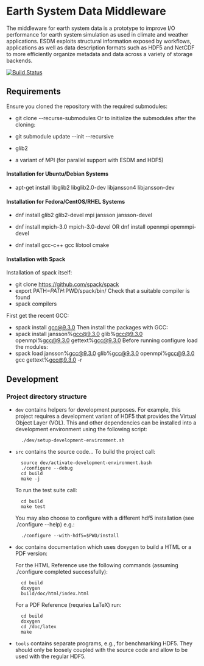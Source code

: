 # Earth System Data Middleware
<!-- {#mainpage} -->

The middleware for earth system data is a prototype to improve I/O performance
for earth system simulation as used in climate and weather applications.
ESDM exploits structural information exposed by workflows, applications as well
as data description formats such as HDF5 and NetCDF to
more efficiently organize metadata and data across a variety of storage backends.

[![Build Status](https://travis-ci.org/ESiWACE/esdm.svg?branch=master)](https://travis-ci.org/ESiWACE/esdm)

## Requirements

Ensure you cloned the repository with the required submodules:
  * git clone --recurse-submodules
Or to initialize the submodules after the cloning:
  * git submodule update --init --recursive

 * glib2
 * a variant of MPI (for parallel support with ESDM and HDF5)


#### Installation for Ubuntu/Debian Systems

  * apt-get install libglib2 libglib2.0-dev libjansson4 libjansson-dev

#### Installation for Fedora/CentOS/RHEL Systems

  * dnf install glib2 glib2-devel mpi jansson jansson-devel
  * dnf install mpich-3.0 mpich-3.0-devel	OR   dnf install openmpi opemmpi-devel

  * dnf install gcc-c++ gcc libtool cmake

#### Installation with Spack
  Installation of spack itself:
  * git clone https://github.com/spack/spack
  * export PATH=$PATH:$PWD/spack/bin/
  Check that a suitable compiler is found
  * spack compilers

  First get the recent GCC:
  * spack install gcc@9.3.0
  Then install the packages with GCC:
  * spack install jansson%gcc@9.3.0 glib%gcc@9.3.0 openmpi%gcc@9.3.0 gettext%gcc@9.3.0
  Before running configure load the modules:
  * spack load jansson%gcc@9.3.0 glib%gcc@9.3.0 openmpi%gcc@9.3.0 gcc gettext%gcc@9.3.0 -r

## Development

### Project directory structure

- `dev` contains helpers for development purposes. For example, this project requires a development variant of HDF5 that provides the Virtual Object Layer (VOL). This and other dependencies can be installed into a development environment using the following script:

        ./dev/setup-development-environment.sh

- `src` contains the source code...
  To build the project call:

        source dev/activate-development-environment.bash
		./configure --debug
		cd build
		make -j

  To run the test suite call:

		cd build
		make test

  You may also choose to configure with a different hdf5 installation (see ./configure --help) e.g.:

		./configure --with-hdf5=$PWD/install



- `doc` contains documentation which uses doxygen to build a HTML or a PDF version:


	For the HTML Reference use the following commands (assuming ./configure completed successfully):

		cd build
		doxygen
		build/doc/html/index.html

	For a PDF Reference (requries LaTeX) run:

		cd build
		doxygen
		cd /doc/latex
		make


- `tools` contains separate programs, e.g., for benchmarking HDF5.
  They should only be loosely coupled with the source code and allow to be used with the regular HDF5.
